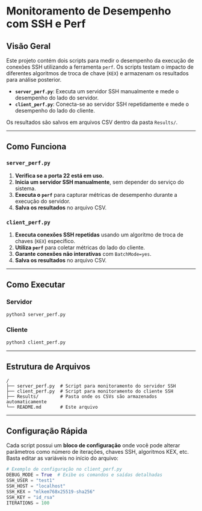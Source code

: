 # Monitoramento de Desempenho com SSH e Perf

## Visão Geral
Este projeto contém dois scripts para medir o desempenho da execução de conexões SSH utilizando a ferramenta `perf`. Os scripts testam o impacto de diferentes algoritmos de troca de chave (`KEX`) e armazenam os resultados para análise posterior.

- **`server_perf.py`**: Executa um servidor SSH manualmente e mede o desempenho do lado do servidor.
- **`client_perf.py`**: Conecta-se ao servidor SSH repetidamente e mede o desempenho do lado do cliente.

Os resultados são salvos em arquivos CSV dentro da pasta `Results/`.

---
## Como Funciona
### `server_perf.py`
1. **Verifica se a porta 22 está em uso.**
2. **Inicia um servidor SSH manualmente**, sem depender do serviço do sistema.
3. **Executa o `perf`** para capturar métricas de desempenho durante a execução do servidor.
4. **Salva os resultados** no arquivo CSV.

### `client_perf.py`
1. **Executa conexões SSH repetidas** usando um algoritmo de troca de chaves (`KEX`) específico.
2. **Utiliza `perf`** para coletar métricas do lado do cliente.
3. **Garante conexões não interativas** com `BatchMode=yes`.
4. **Salva os resultados** no arquivo CSV.

---
## Como Executar
### Servidor
```bash
python3 server_perf.py
```

### Cliente
```bash
python3 client_perf.py
```

---
## Estrutura de Arquivos
```
/
├── server_perf.py  # Script para monitoramento do servidor SSH
├── client_perf.py  # Script para monitoramento do cliente SSH
├── Results/        # Pasta onde os CSVs são armazenados automaticamente
└── README.md       # Este arquivo
```

---
## Configuração Rápida
Cada script possui um **bloco de configuração** onde você pode alterar parâmetros como número de iterações, chaves SSH, algoritmos KEX, etc. Basta editar as variáveis no início do arquivo:

```python
# Exemplo de configuração no client_perf.py
DEBUG_MODE = True  # Exibe os comandos e saídas detalhadas
SSH_USER = "test1"
SSH_HOST = "localhost"
SSH_KEX = "mlkem768x25519-sha256"
SSH_KEY = "id_rsa"
ITERATIONS = 100
```
